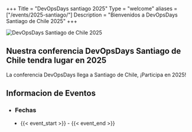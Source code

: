 +++
Title = "DevOpsDays santiago 2025"
Type = "welcome"
aliases = ["/events/2025-santiago/"]
Description = "Bienvenidos a DevOpsDays Santiago de Chile 2025"
+++

  <div class = "row">
    <div class="col-md-4">
      <img alt="DevOpsDays Santiago de Chile 2025" src="/events/2025-santiago/logo.png" class="img-fluid">
    </div>
    <div class="col-md-7">
      <h2>Nuestra conferencia DevOpsDays Santiago de Chile tendra lugar en 2025</h2>
      <p>
        La conferencia DevOpsDays llega a Santiago de Chile, ¡Participa en 2025!
      </p>
      <h2>Informacion de Eventos</h2>
      <p>
        <ul>
          <li>
            <h3>Fechas</h3>
          </li>
          <li style="margin-left:15px;">
            <div>{{< event_start >}} - {{< event_end >}}</div>
          </li>  
        </ul>      
      </p>
    
